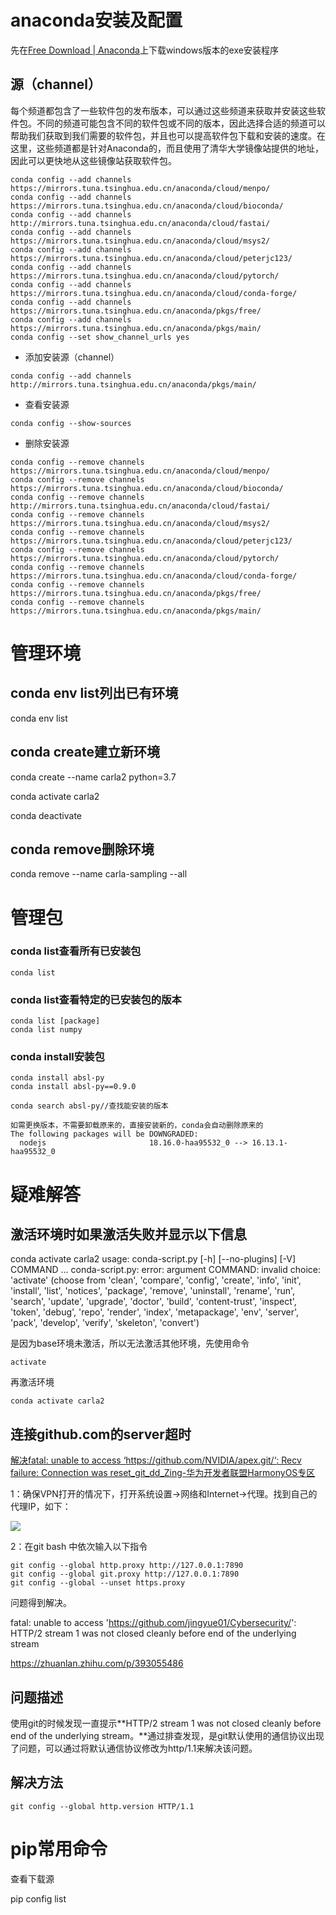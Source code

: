 # anaconda安装及配置

先在[Free Download | Anaconda](https://www.anaconda.com/download)上下载windows版本的exe安装程序

## 源（channel）

每个频道都包含了一些软件包的发布版本，可以通过这些频道来获取并安装这些软件包。不同的频道可能包含不同的软件包或不同的版本，因此选择合适的频道可以帮助我们获取到我们需要的软件包，并且也可以提高软件包下载和安装的速度。在这里，这些频道都是针对Anaconda的，而且使用了清华大学镜像站提供的地址，因此可以更快地从这些镜像站获取软件包。

```shell
conda config --add channels https://mirrors.tuna.tsinghua.edu.cn/anaconda/cloud/menpo/
conda config --add channels https://mirrors.tuna.tsinghua.edu.cn/anaconda/cloud/bioconda/
conda config --add channels http://mirrors.tuna.tsinghua.edu.cn/anaconda/cloud/fastai/
conda config --add channels https://mirrors.tuna.tsinghua.edu.cn/anaconda/cloud/msys2/ 
conda config --add channels https://mirrors.tuna.tsinghua.edu.cn/anaconda/cloud/peterjc123/
conda config --add channels https://mirrors.tuna.tsinghua.edu.cn/anaconda/cloud/pytorch/
conda config --add channels https://mirrors.tuna.tsinghua.edu.cn/anaconda/cloud/conda-forge/ 
conda config --add channels https://mirrors.tuna.tsinghua.edu.cn/anaconda/pkgs/free/
conda config --add channels https://mirrors.tuna.tsinghua.edu.cn/anaconda/pkgs/main/ 
conda config --set show_channel_urls yes
```

- 添加安装源（channel）

```shell
conda config --add channels http://mirrors.tuna.tsinghua.edu.cn/anaconda/pkgs/main/
```

- 查看安装源

```shell
conda config --show-sources
```

- 删除安装源

```shell
conda config --remove channels https://mirrors.tuna.tsinghua.edu.cn/anaconda/cloud/menpo/
conda config --remove channels https://mirrors.tuna.tsinghua.edu.cn/anaconda/cloud/bioconda/
conda config --remove channels http://mirrors.tuna.tsinghua.edu.cn/anaconda/cloud/fastai/
conda config --remove channels https://mirrors.tuna.tsinghua.edu.cn/anaconda/cloud/msys2/ 
conda config --remove channels https://mirrors.tuna.tsinghua.edu.cn/anaconda/cloud/peterjc123/
conda config --remove channels https://mirrors.tuna.tsinghua.edu.cn/anaconda/cloud/pytorch/
conda config --remove channels https://mirrors.tuna.tsinghua.edu.cn/anaconda/cloud/conda-forge/ 
conda config --remove channels https://mirrors.tuna.tsinghua.edu.cn/anaconda/pkgs/free/
conda config --remove channels https://mirrors.tuna.tsinghua.edu.cn/anaconda/pkgs/main/ 
```

# 管理环境

## conda env list列出已有环境

conda env list

## conda create建立新环境

conda create --name carla2 python=3.7

conda activate carla2

conda deactivate

## conda remove删除环境

conda remove --name carla-sampling --all

### 

# 管理包

### conda list查看所有已安装包

```shell
conda list
```

### conda list查看特定的已安装包的版本

```shell
conda list [package]
conda list numpy
```

### conda install安装包

```shell
conda install absl-py
conda install absl-py==0.9.0

conda search absl-py//查找能安装的版本

如需更换版本，不需要卸载原来的，直接安装新的，conda会自动删除原来的
The following packages will be DOWNGRADED:
  nodejs                       18.16.0-haa95532_0 --> 16.13.1-haa95532_0
```

# 疑难解答

## 激活环境时如果激活失败并显示以下信息

conda activate carla2
usage: conda-script.py [-h] [--no-plugins] [-V] COMMAND ...
conda-script.py: error: argument COMMAND: invalid choice: 'activate' (choose from 'clean', 'compare', 'config', 'create', 'info', 'init', 'install', 'list', 'notices', 'package', 'remove', 'uninstall', 'rename', 'run', 'search', 'update', 'upgrade', 'doctor', 'build', 'content-trust', 'inspect', 'token', 'debug', 'repo', 'render', 'index', 'metapackage', 'env', 'server', 'pack', 'develop', 'verify', 'skeleton', 'convert')

是因为base环境未激活，所以无法激活其他环境，先使用命令

`activate`

再激活环境

`conda activate carla2`

## 连接github.com的server超时

[解决fatal: unable to access ‘https://github.com/NVIDIA/apex.git/‘: Recv failure: Connection was reset_git_dd_Zing-华为开发者联盟HarmonyOS专区](https://huaweidevelopers.csdn.net/648c342c6bf8dd0412f506b3.html?dp_token=eyJ0eXAiOiJKV1QiLCJhbGciOiJIUzI1NiJ9.eyJpZCI6MzMyNjczOSwiZXhwIjoxNjkzMjAxNTYyLCJpYXQiOjE2OTI1OTY3NjIsInVzZXJuYW1lIjoicXFfMzc0NjIyNDUifQ.FLdz7Rf_QXXBO53J3hGzH_xkX8KhI37Izmcw3Sz9irc)

1：确保VPN打开的情况下，打开系统设置->网络和Internet->代理。找到自己的代理IP，如下：

![](C:\Users\54690\AppData\Roaming\marktext\images\2023-08-21-13-52-20-image.png)

2：在git bash 中依次输入以下指令

```shell
git config --global http.proxy http://127.0.0.1:7890
git config --global git.proxy http://127.0.0.1:7890
git config --global --unset https.proxy
```

问题得到解决。

fatal: unable to access 'https://github.com/jingyue01/Cybersecurity/': HTTP/2 stream 1 was not closed cleanly before end of the underlying stream

https://zhuanlan.zhihu.com/p/393055486

## 问题描述

使用git的时候发现一直提示**HTTP/2 stream 1 was not closed cleanly before end of the underlying stream。**通过排查发现，是git默认使用的通信协议出现了问题，可以通过将默认通信协议修改为http/1.1来解决该问题。

## 解决方法

```text
git config --global http.version HTTP/1.1
```

# pip常用命令

查看下载源

pip config list
